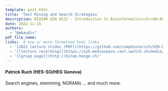```yaml
---
template: post.html
title: 'Text Mining and Search Strategies'
description: BIO390 UZH HS22 - Introduction to Bioinformatics</br>08:00-09:45 @ UZH Irchel Y03-G-85
date: 2022-11-15
authors:
  - "@mbaudis"
pdf_file_name:
links:  # one or more formatted html links
  - '[2022 lecture slides (PDF)](https://github.com/compbiozurich/UZH-BIO390/raw/main/course-material/2022-11-15___Patrick-Ruch__Text-Mining__UZH-BIO390-HS22-lecture-09.pdf)'
  - '[[lecture recording]](https://uzh.mediaspace.cast.switch.ch/media/Introduction+to+Bioinformatics+-+Lecture+09A+Text+Mining/0_lyog8bfh)'
  - '[[group page]](http://bitem.hesge.ch)'
---
```


#### Patrick Ruch (HES-SO/HEG Geneva)

Search engines, stemming, NGRAMs ... and much more.
